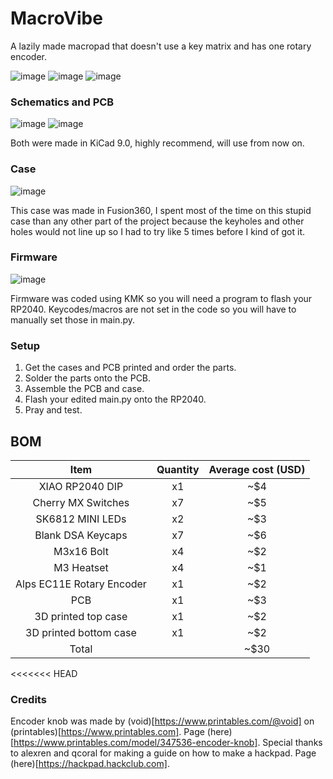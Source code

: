 # MacroVibe
A lazily made macropad that doesn't use a key matrix and has one rotary encoder.

![image](/images/whole.png)
![image](/images/pcb_3d.png)
![image](/images/side_view.png)

### Schematics and PCB
![image](/images/schematics.png)
![image](/images/pcb_kicad.png)

Both were made in KiCad 9.0, highly recommend, will use from now on.

### Case
![image](/images/case.png)

This case was made in Fusion360, I spent most of the time on this stupid case than any other part of the project because the keyholes and other holes would not line up
so I had to try like 5 times before I kind of got it.

### Firmware
![image](/images/firmware.png)

Firmware was coded using KMK so you will need a program to flash your RP2040.
Keycodes/macros are not set in the code so you will have to manually set those in main.py.

### Setup
1. Get the cases and PCB printed and order the parts.
2. Solder the parts onto the PCB.
3. Assemble the PCB and case.
4. Flash your edited main.py onto the RP2040.
5. Pray and test.

## BOM
| Item | Quantity | Average cost (USD)|
|:----------:|:----------:|:----------:|
|XIAO RP2040 DIP|x1|~$4|
|Cherry MX Switches|x7|~$5|
|SK6812 MINI LEDs|x2|~$3|
|Blank DSA Keycaps|x7|~$6|
|M3x16 Bolt|x4|~$2|
|M3 Heatset|x4|~$1|
|Alps EC11E Rotary Encoder|x1|~$2|
|PCB|x1|~$3|
|3D printed top case|x1|~$2|
|3D printed bottom case|x1|~$2|
|Total||~$30|
<<<<<<< HEAD

### Credits
Encoder knob was made by (void)[https://www.printables.com/@void] on (printables)[https://www.printables.com]. Page (here)[https://www.printables.com/model/347536-encoder-knob].
Special thanks to alexren and qcoral for making a guide on how to make a hackpad. Page (here)[https://hackpad.hackclub.com].